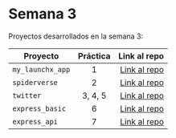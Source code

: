 # Semana 3 

Proyectos desarrollados en la semana 3:

| Proyecto | Práctica | Link al repo |
| ------------- |:-------------:| -----:|
|`my_launchx_app`|1|[Link al repo](https://github.com/dalexez/my_launchx_app.git)|
|`spiderverse`|2|[Link al repo](https://github.com/dalexez/spiderverse.git)|
|`twitter`|3, 4, 5|[Link al repo](https://github.com/dalexez/twitter.git)|
|`express_basic`|6|[Link al repo](https://github.com/dalexez/express_basic.git)|
|`express_api`|7|[Link al repo](https://github.com/dalexez/express_api.git)|
